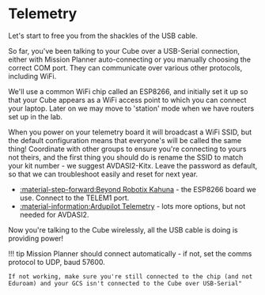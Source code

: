 # Telemetry

Let's start to free you from the shackles of the USB cable.

So far, you've been talking to your Cube over a USB-Serial connection, either with Mission Planner auto-connecting or you manually choosing the correct COM port. They can communicate over various other protocols, including WiFi.

We'll use a common WiFi chip called an ESP8266, and initially set it up so that your Cube appears as a WiFi access point to which you can connect your laptop. Later on we may move to 'station' mode when we have routers set up in the lab.

When you power on your telemetry board it will broadcast a WiFi SSID, but the default configuration means that everyone's will be called the same thing! Coordinate with other groups to ensure you're connecting to yours not theirs, and the first thing you should do is rename the SSID to match your kit number - we suggest AVDASI2-Kitx. Leave the password as default, so that we can troubleshoot easily and reset for next year.

* [:material-step-forward:Beyond Robotix Kahuna](https://beyond-robotix.gitbook.io/docs/kahuna/quick-start-guide) - the ESP8266 board we use. Connect to the TELEM1 port.
* [:material-information:Ardupilot Telemetry](https://ardupilot.org/copter/docs/common-telemetry-landingpage.html#common-telemetry-landingpage) - lots more options, but not needed for AVDASI2.

Now you're talking to the Cube wirelessly, all the USB cable is doing is providing power!

!!! tip
    Mission Planner should connect automatically - if not, set the comms protocol to UDP, baud 57600.
    
    If not working, make sure you're still connected to the chip (and not Eduroam) and your GCS isn't connected to the Cube over USB-Serial"